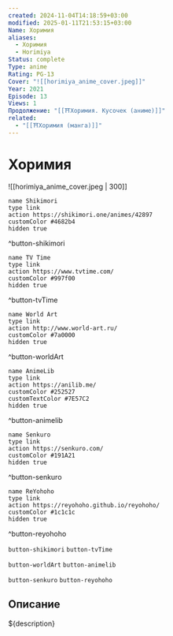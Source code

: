 ```yaml
---
created: 2024-11-04T14:18:59+03:00
modified: 2025-01-11T21:53:15+03:00
Name: Хоримия
aliases:
  - Хоримия
  - Horimiya
Status: complete
Type: anime
Rating: PG-13
Cover: "![[horimiya_anime_cover.jpeg]]"
Year: 2021
Episode: 13
Views: 1
Продолжение: "[[⛩️Хоримия. Кусочек (аниме)]]"
related:
  - "[[⛩️Хоримия (манга)]]"
---
```


# Хоримия

![[horimiya_anime_cover.jpeg | 300]]

```button
name Shikimori
type link
action https://shikimori.one/animes/42897
customColor #4682b4
hidden true
```
^button-shikimori

```button
name TV Time
type link
action https://www.tvtime.com/
customColor #997f00
hidden true
```
^button-tvTime

```button
name World Art
type link
action http://www.world-art.ru/
customColor #7a0000
hidden true
```
^button-worldArt

```button
name AnimeLib
type link
action https://anilib.me/
customColor #252527
customTextColor #7E57C2
hidden true
```
^button-animelib

```button
name Senkuro
type link
action https://senkuro.com/
customColor #191A21
hidden true
```
^button-senkuro

```button
name ReYohoho
type link
action https://reyohoho.github.io/reyohoho/
customColor #1c1c1c
hidden true
```
^button-reyohoho

`button-shikimori` `button-tvTime`

`button-worldArt` `button-animelib`

`button-senkuro` `button-reyohoho`

## Описание

${description}
